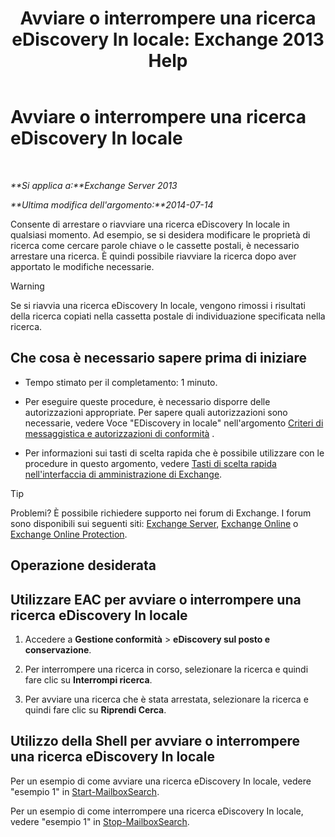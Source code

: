﻿---
title: 'Avviare o interrompere una ricerca eDiscovery In locale: Exchange 2013 Help'
TOCTitle: Avviare o interrompere una ricerca eDiscovery In locale
ms:assetid: 0d546763-4bf5-4523-91f4-d181b7ee4ac2
ms:mtpsurl: https://technet.microsoft.com/it-it/library/Dd335090(v=EXCHG.150)
ms:contentKeyID: 50479982
ms.date: 05/22/2018
mtps_version: v=EXCHG.150
ms.translationtype: MT
---

# Avviare o interrompere una ricerca eDiscovery In locale

 

_**Si applica a:**Exchange Server 2013_

_**Ultima modifica dell'argomento:**2014-07-14_

Consente di arrestare o riavviare una ricerca eDiscovery In locale in qualsiasi momento. Ad esempio, se si desidera modificare le proprietà di ricerca come cercare parole chiave o le cassette postali, è necessario arrestare una ricerca. È quindi possibile riavviare la ricerca dopo aver apportato le modifiche necessarie.


> [!WARNING]
> Se si riavvia una ricerca eDiscovery In locale, vengono rimossi i risultati della ricerca copiati nella cassetta postale di individuazione specificata nella ricerca.



## Che cosa è necessario sapere prima di iniziare

  - Tempo stimato per il completamento: 1 minuto.

  - Per eseguire queste procedure, è necessario disporre delle autorizzazioni appropriate. Per sapere quali autorizzazioni sono necessarie, vedere Voce "EDiscovery in locale" nell'argomento [Criteri di messaggistica e autorizzazioni di conformità](messaging-policy-and-compliance-permissions-exchange-2013-help.md) .

  - Per informazioni sui tasti di scelta rapida che è possibile utilizzare con le procedure in questo argomento, vedere [Tasti di scelta rapida nell'interfaccia di amministrazione di Exchange](keyboard-shortcuts-in-the-exchange-admin-center-exchange-online-protection-help.md).


> [!TIP]
> Problemi? È possibile richiedere supporto nei forum di Exchange. I forum sono disponibili sui seguenti siti: <A href="https://go.microsoft.com/fwlink/p/?linkid=60612">Exchange Server</A>, <A href="https://go.microsoft.com/fwlink/p/?linkid=267542">Exchange Online</A> o <A href="https://go.microsoft.com/fwlink/p/?linkid=285351">Exchange Online Protection</A>.



## Operazione desiderata

## Utilizzare EAC per avviare o interrompere una ricerca eDiscovery In locale

1.  Accedere a **Gestione conformità** \> **eDiscovery sul posto e conservazione**.

2.  Per interrompere una ricerca in corso, selezionare la ricerca e quindi fare clic su **Interrompi ricerca**.

3.  Per avviare una ricerca che è stata arrestata, selezionare la ricerca e quindi fare clic su **Riprendi Cerca**.

## Utilizzo della Shell per avviare o interrompere una ricerca eDiscovery In locale

Per un esempio di come avviare una ricerca eDiscovery In locale, vedere "esempio 1" in [Start-MailboxSearch](https://technet.microsoft.com/it-it/library/dd351245\(v=exchg.150\)).

Per un esempio di come interrompere una ricerca eDiscovery In locale, vedere "esempio 1" in [Stop-MailboxSearch](https://technet.microsoft.com/it-it/library/dd351075\(v=exchg.150\)).

